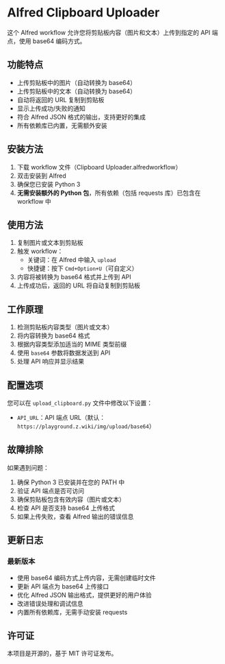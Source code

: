 # Alfred Clipboard Uploader

这个 Alfred workflow 允许您将剪贴板内容（图片和文本）上传到指定的 API 端点，使用 base64 编码方式。

## 功能特点

- 上传剪贴板中的图片（自动转换为 base64）
- 上传剪贴板中的文本（自动转换为 base64）
- 自动将返回的 URL 复制到剪贴板
- 显示上传成功/失败的通知
- 符合 Alfred JSON 格式的输出，支持更好的集成
- 所有依赖库已内置，无需额外安装

## 安装方法

1. 下载 workflow 文件（Clipboard Uploader.alfredworkflow）
2. 双击安装到 Alfred
3. 确保您已安装 Python 3
4. **无需安装额外的 Python 包**，所有依赖（包括 requests 库）已包含在 workflow 中

## 使用方法

1. 复制图片或文本到剪贴板
2. 触发 workflow：
   - 关键词：在 Alfred 中输入 `upload`
   - 快捷键：按下 `Cmd+Option+U`（可自定义）
3. 内容将被转换为 base64 格式并上传到 API
4. 上传成功后，返回的 URL 将自动复制到剪贴板

## 工作原理

1. 检测剪贴板内容类型（图片或文本）
2. 将内容转换为 base64 格式
3. 根据内容类型添加适当的 MIME 类型前缀
4. 使用 `base64` 参数将数据发送到 API
5. 处理 API 响应并显示结果

## 配置选项

您可以在 `upload_clipboard.py` 文件中修改以下设置：

- `API_URL`：API 端点 URL（默认：`https://playground.z.wiki/img/upload/base64`）

## 故障排除

如果遇到问题：

1. 确保 Python 3 已安装并在您的 PATH 中
2. 验证 API 端点是否可访问
3. 确保剪贴板包含有效内容（图片或文本）
4. 检查 API 是否支持 base64 上传格式
5. 如果上传失败，查看 Alfred 输出的错误信息

## 更新日志

### 最新版本
- 使用 base64 编码方式上传内容，无需创建临时文件
- 更新 API 端点为 base64 上传接口
- 优化 Alfred JSON 输出格式，提供更好的用户体验
- 改进错误处理和调试信息
- 内置所有依赖库，无需手动安装 requests

## 许可证

本项目是开源的，基于 MIT 许可证发布。 